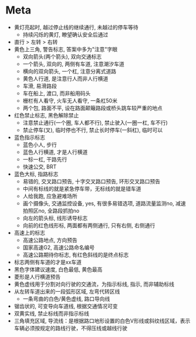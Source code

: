 # Meta
- 黄灯亮起时, 越过停止线的继续通行, 未越过的停车等待
    - 持续闪烁的黄灯, 瞭望确认安全后通过
- 直行 > 左转 > 右转
- 黄色上三角, 警告标志, 答案中多为"注意"字眼
    - 双向箭头(两个箭头), 双向交通标志
    - 一个箭头, 双向的, 两侧有车道, 注意潮汐车道
    - 横向的双向箭头, 一个杠, 注意分离式道路
    - 黄色人行道, 是注意行人而非人行横道
    - 车滑, 易滑路段
    - 车在船上, 渡口, 而非船用码头
    - 栅栏有人看守, 火车无人看守, 一条杠50米
    - 两个包, 路面不平, 设在路面颠簸路段或桥头跳车较严重的地点
- 红色禁止标志, 黑色解除禁止
    - 注意禁止通行(一个圈, 车人都不行), 禁止驶入(一圈一杠, 车不行)
    - 禁止停车(叉), 临时停也不行, 禁止长时停车(一斜杠), 临时可以
- 蓝色指示标志
    - 蓝色小人, 步行
    - 蓝色人行横道, 才是人行横道
    - 一标一杠, 干路先行
    - 快速公交, BRT
- 蓝色大标, 指路标志
    - 易错的, 交叉路口预告, 十字交叉路口预告, 环形交叉路口预告
    - 中间有标线的就是紧急停车带，无标线的就是错车道
    - 人给我跑, 应急避难场所
    - 画个摄像头, 交通监控设备, yes, 有很多易错选项, 道路流量监测no, 减速拍照区no, 全路段抓拍no
    - 向左的箭头标, 线形诱导标志
    - 向前的红色线形标, 两面都有两侧通行, 只有右侧, 右侧通行
- 高速上的标志
    - 高速公路地点, 方向预告
    - 国家高速G2, 高速公路命名编号
    - 高速公路期待你标志, 有红色斜线的是终点标志
- 标志两侧有车道的才是xx车道
- 黑色字体建议速度, 白色最低, 黄色最高
- 菱形是人行横道预告
- 黄色虚线用于分割对向行驶的交通流，为指示标线, 指示, 而非辅助标线
- 从左转车道出来的一段弧形区域, 左弯代转区线
    - 一条弯曲的白色/黄色虚线, 路口导向线
- 锯齿状的, 可变导向车道线, 根据交通情况可变
- 双黄实线, 禁止标线而非指示标线
- 三角填充区域, 导流线：是根据路口地形设置的白色V形线或斜纹线区域，表示车辆必须按规定的路线行驶，不得压线或越线行驶
